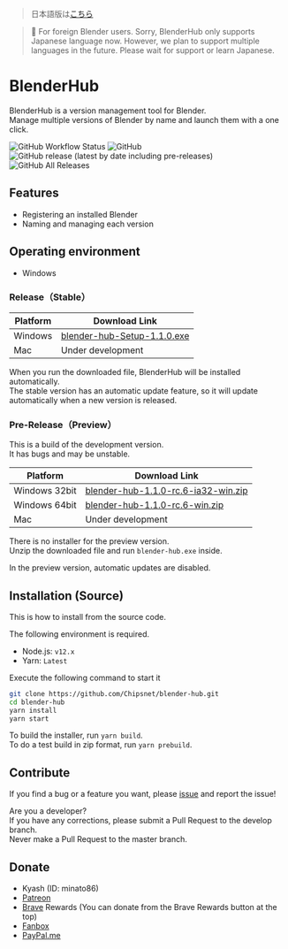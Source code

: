 > 日本語版は[こちら](./README.md)

> 📌 For foreign Blender users. Sorry, BlenderHub only supports Japanese language now. However, we plan to support multiple languages in the future. Please wait for support or learn Japanese.

# BlenderHub

BlenderHub is a version management tool for Blender.     
Manage multiple versions of Blender by name and launch them with a one click.

![GitHub Workflow Status](https://img.shields.io/github/workflow/status/Chipsnet/blender-hub/Node.js%20CI?style=flat-square)
![GitHub](https://img.shields.io/github/license/chipsnet/blender-hub?style=flat-square)
![GitHub release (latest by date including pre-releases)](https://img.shields.io/github/v/release/chipsnet/blender-hub?include_prereleases&style=flat-square)
![GitHub All Releases](https://img.shields.io/github/downloads/chipsnet/blender-hub/total?style=flat-square)

## Features

- Registering an installed Blender
- Naming and managing each version

## Operating environment

- Windows

### Release（Stable）

|Platform|Download Link|
|---------------|----------------|
|Windows|[blender-hub-Setup-1.1.0.exe](https://github.com/Chipsnet/blender-hub/releases/download/v1.1.0/blender-hub-Setup-1.1.0.exe)|
|Mac|Under development|

When you run the downloaded file, BlenderHub will be installed automatically.      
The stable version has an automatic update feature, so it will update automatically when a new version is released.

### Pre-Release（Preview）

This is a build of the development version.        
It has bugs and may be unstable.

|Platform|Download Link|
|---------------|----------------|
|Windows 32bit|[blender-hub-1.1.0-rc.6-ia32-win.zip](https://github.com/Chipsnet/blender-hub/releases/download/v1.1.0-rc.6/blender-hub-1.1.0-rc.6-ia32-win.zip)|
|Windows 64bit|[blender-hub-1.1.0-rc.6-win.zip](https://github.com/Chipsnet/blender-hub/releases/download/v1.1.0-rc.6/blender-hub-1.1.0-rc.6-win.zip)|
|Mac|Under development|

There is no installer for the preview version.        
Unzip the downloaded file and run `blender-hub.exe` inside.

In the preview version, automatic updates are disabled.

## Installation (Source)

This is how to install from the source code.

The following environment is required.

- Node.js: `v12.x`
- Yarn: `Latest`

Execute the following command to start it

```bash
git clone https://github.com/Chipsnet/blender-hub.git
cd blender-hub
yarn install
yarn start
```

To build the installer, run `yarn build`.      
To do a test build in zip format, run `yarn prebuild`.

## Contribute

If you find a bug or a feature you want, please [issue](https://github.com/Chipsnet/blender-hub/issues) and report the issue!

Are you a developer?      
If you have any corrections, please submit a Pull Request to the develop branch.     
Never make a Pull Request to the master branch.

## Donate

- Kyash (ID: minato86)
- [Patreon](https://www.patreon.com/minato86)
- [Brave](https://brave.com/chi953) Rewards (You can donate from the Brave Rewards button at the top)
- [Fanbox](https://minato86.fanbox.cc/)
- [PayPal.me](https://www.paypal.me/minatoo86)